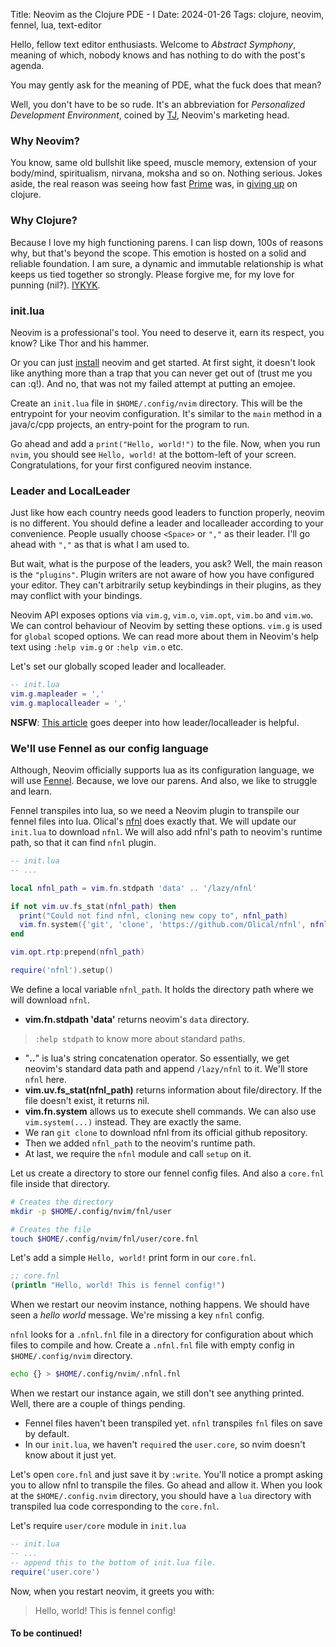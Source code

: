 Title: Neovim as the Clojure PDE - I
Date: 2024-01-26
Tags: clojure, neovim, fennel, lua, text-editor

Hello, fellow text editor enthusiasts. Welcome to *Abstract Symphony*, meaning of which, nobody knows and has nothing to do with the post's agenda.

You may gently ask for the meaning of PDE, what the fuck does that mean?

Well, you don't have to be so rude. It's an abbreviation for *Personalized Development Environment*, coined by [TJ](https://twitter.com/teej_dv), Neovim's marketing head.

### Why Neovim?
You know, same old bullshit like speed, muscle memory, extension of your body/mind, spiritualism, nirvana, moksha and so on. Nothing serious.
Jokes aside, the real reason was seeing how fast [Prime](https://twitter.com/ThePrimeagen) was, in [giving up](https://youtu.be/SGBuBSXdtLY?si=0HJtUqZEIT3B3izX&t=69) on clojure.

### Why Clojure?
Because I love my high functioning parens. I can lisp down, 100s of reasons why, but that's beyond the scope. This emotion is hosted on a solid and reliable foundation. I am sure, a dynamic and immutable relationship is what keeps us tied together so strongly. Please forgive me, for my love for punning (nil?). [IYKYK](https://clojure.org/about/rationale).

### init.lua
Neovim is a professional's tool. You need to deserve it, earn its respect, you know? Like Thor and his hammer.

Or you can just [install](https://github.com/neovim/neovim/blob/master/INSTALL.md) neovim and get started. At first sight, it doesn't look like anything more than a trap that you can never get out of (trust me you can :q!). And no, that was not my failed attempt at putting an emojee.

Create an `init.lua` file in `$HOME/.config/nvim` directory. This will be the entrypoint for your neovim configuration. It's similar to the `main` method in a java/c/cpp projects, an entry-point for the program to run.

Go ahead and add a `print("Hello, world!")` to the file. Now, when you run `nvim`, you should see `Hello, world!` at the bottom-left of your screen. Congratulations, for your first configured neovim instance.

### Leader and LocalLeader
Just like how each country needs good leaders to function properly, neovim is no different. You should define a leader and localleader according to your convenience. People usually choose `<Space>` or `","` as their leader. I'll go ahead with `","` as that is what I am used to.

But wait, what is the purpose of the leaders, you ask? Well, the main reason is the `"plugins"`. Plugin writers are not aware of how you have configured your editor. They can't arbitrarily setup keybindings in their plugins, as they may conflict with your bindings.

Neovim API exposes options via `vim.g`, `vim.o`, `vim.opt`, `vim.bo` and `vim.wo`. We can control behaviour of Neovim by setting these options. `vim.g` is used for `global` scoped options. We can read more about them in Neovim's help text using `:help vim.g` or `:help vim.o` etc.

Let's set our globally scoped leader and localleader.

```lua
-- init.lua
vim.g.mapleader = ','
vim.g.maplocalleader = ','
```

**NSFW**: [This article](https://learnvimscriptthehardway.stevelosh.com/chapters/06.html) goes deeper into how leader/localleader is helpful.

### We'll use Fennel as our config language
Although, Neovim officially supports lua as its configuration language, we will use [Fennel](https://fennel-lang.org/). Because, we love our parens. And also, we like to struggle and learn.

Fennel transpiles into lua, so we need a Neovim plugin to transpile our fennel files into lua. Olical's [nfnl](https://github.com/Olical/nfnl) does exactly that. We will update our `init.lua` to download `nfnl`. We will also add nfnl's path to neovim's runtime path, so that it can find `nfnl` plugin.

```lua
-- init.lua
-- ...

local nfnl_path = vim.fn.stdpath 'data' .. '/lazy/nfnl'

if not vim.uv.fs_stat(nfnl_path) then
  print("Could not find nfnl, cloning new copy to", nfnl_path)
  vim.fn.system({'git', 'clone', 'https://github.com/Olical/nfnl', nfnl_path})
end

vim.opt.rtp:prepend(nfnl_path)

require('nfnl').setup()
```
We define a local variable `nfnl_path`. It holds the directory path where we will download `nfnl`.
* **vim.fn.stdpath 'data'** returns neovim's `data` directory.
> `:help stdpath` to know more about standard paths.
* "**..**" is lua's string concatenation operator. So essentially, we get neovim's standard data path and append `/lazy/nfnl` to it. We'll store `nfnl` here.
* **vim.uv.fs\_stat(nfnl_path)** returns information about file/directory. If the file doesn't exist, it returns nil.
* **vim.fn.system** allows us to execute shell commands. We can also use `vim.system(...)` instead. They are exactly the same.
* We ran `git clone` to download nfnl from its official github repository.
* Then we added `nfnl_path` to the neovim's runtime path.
* At last, we require the `nfnl` module and call `setup` on it.

Let us create a directory to store our fennel config files. And also a `core.fnl` file inside that directory.

```bash
# Creates the directory
mkdir -p $HOME/.config/nvim/fnl/user

# Creates the file
touch $HOME/.config/nvim/fnl/user/core.fnl
```

Let's add a simple `Hello, world!` print form in our `core.fnl`.
```clojure
;; core.fnl
(println "Hello, world! This is fennel config!")
```

When we restart our neovim instance, nothing happens. We should have seen a _hello world_ message. We're missing a key `nfnl` config.

`nfnl` looks for a `.nfnl.fnl` file in a directory for configuration about which files to compile and how. Create a `.nfnl.fnl` file with empty config in `$HOME/.config/nvim` directory.
```bash
echo {} > $HOME/.config/nvim/.nfnl.fnl
```

When we restart our instance again, we still don't see anything printed. Well, there are a couple of things pending.
* Fennel files haven't been transpiled yet. `nfnl` transpiles `fnl` files on save by default.
* In our `init.lua`, we haven't `require`d the `user.core`, so nvim doesn't know about it just yet.

Let's open `core.fnl` and just save it by `:write`. You'll notice a prompt asking you to allow nfnl to transpile the files. Go ahead and allow it. When you look at the `$HOME/.config.nvim` directory, you should have a `lua` directory with transpiled lua code corresponding to the `core.fnl`.

Let's require `user/core` module in `init.lua`
```lua
-- init.lua
-- ...
-- append this to the bottom of init.lua file.
require('user.core')
```

Now, when you restart neovim, it greets you with:
> Hello, world! This is fennel config!

#### To be continued!
